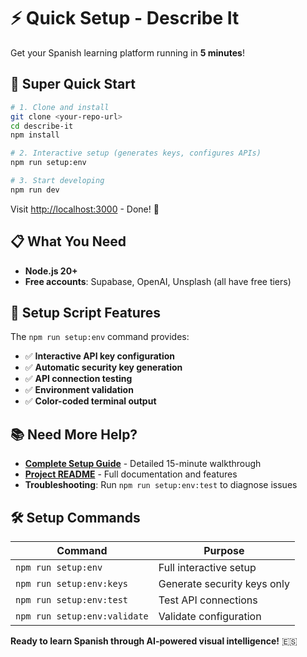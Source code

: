 # ⚡ Quick Setup - Describe It

Get your Spanish learning platform running in **5 minutes**!

## 🚀 Super Quick Start

```bash
# 1. Clone and install
git clone <your-repo-url>
cd describe-it
npm install

# 2. Interactive setup (generates keys, configures APIs)
npm run setup:env

# 3. Start developing
npm run dev
```

Visit [http://localhost:3000](http://localhost:3000) - Done! 🎉

## 📋 What You Need

- **Node.js 20+**
- **Free accounts**: Supabase, OpenAI, Unsplash (all have free tiers)

## 🔧 Setup Script Features

The `npm run setup:env` command provides:

- ✅ **Interactive API key configuration**
- ✅ **Automatic security key generation**
- ✅ **API connection testing**
- ✅ **Environment validation**
- ✅ **Color-coded terminal output**

## 📚 Need More Help?

- **[Complete Setup Guide](GETTING_STARTED.md)** - Detailed 15-minute walkthrough
- **[Project README](README.md)** - Full documentation and features
- **Troubleshooting**: Run `npm run setup:env:test` to diagnose issues

## 🛠 Setup Commands

| Command | Purpose |
|---------|---------|
| `npm run setup:env` | Full interactive setup |
| `npm run setup:env:keys` | Generate security keys only |
| `npm run setup:env:test` | Test API connections |
| `npm run setup:env:validate` | Validate configuration |

**Ready to learn Spanish through AI-powered visual intelligence!** 🇪🇸